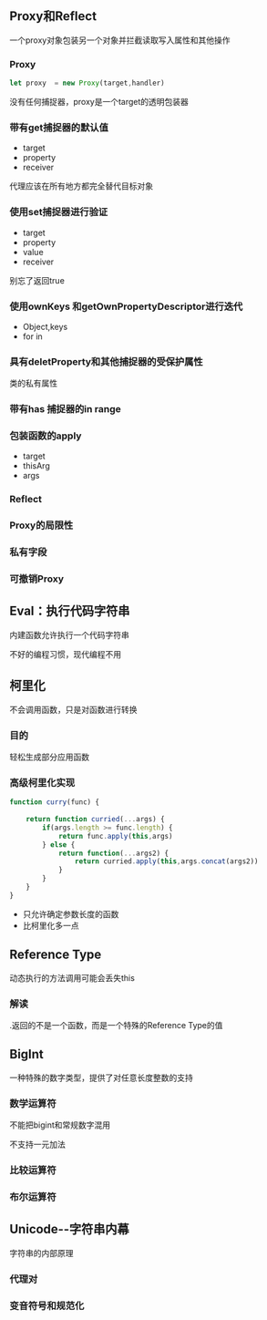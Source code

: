 ## Proxy和Reflect

一个proxy对象包装另一个对象并拦截读取写入属性和其他操作

### Proxy

```js
let proxy  = new Proxy(target,handler)
```

没有任何捕捉器，proxy是一个target的透明包装器

### 带有get捕捉器的默认值

- target
- property
- receiver

代理应该在所有地方都完全替代目标对象

### 使用set捕捉器进行验证

- target
- property
- value
- receiver

别忘了返回true

### 使用ownKeys 和getOwnPropertyDescriptor进行迭代

- Object,keys
- for in

### 具有deletProperty和其他捕捉器的受保护属性

类的私有属性

### 带有has 捕捉器的in range

### 包装函数的apply

- target
- thisArg
- args

### Reflect

### Proxy的局限性

### 私有字段

### 可撤销Proxy



## Eval：执行代码字符串

内建函数允许执行一个代码字符串

不好的编程习惯，现代编程不用



## 柯里化

不会调用函数，只是对函数进行转换

### 目的

轻松生成部分应用函数

### 高级柯里化实现

```js
function curry(func) {
    
    return function curried(...args) {
        if(args.length >= func.length) {
            return func.apply(this,args)
        } else {
            return function(...args2) {
                return curried.apply(this,args.concat(args2))
            }
        }
    }
}
```

- 只允许确定参数长度的函数
- 比柯里化多一点



## Reference Type

动态执行的方法调用可能会丢失this

### 解读

.返回的不是一个函数，而是一个特殊的Reference Type的值

## BigInt

一种特殊的数字类型，提供了对任意长度整数的支持

### 数学运算符

不能把bigint和常规数字混用

不支持一元加法

### 比较运算符

### 布尔运算符



## Unicode--字符串内幕

字符串的内部原理

### 代理对

### 变音符号和规范化



